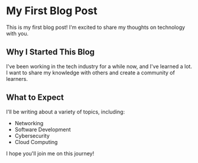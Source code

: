 # My First Blog Post

This is my first blog post! I'm excited to share my thoughts on technology with you.

## Why I Started This Blog

I've been working in the tech industry for a while now, and I've learned a lot. I want to share my knowledge with others and create a community of learners.

## What to Expect

I'll be writing about a variety of topics, including:

- Networking
- Software Development
- Cybersecurity
- Cloud Computing

I hope you'll join me on this journey!
